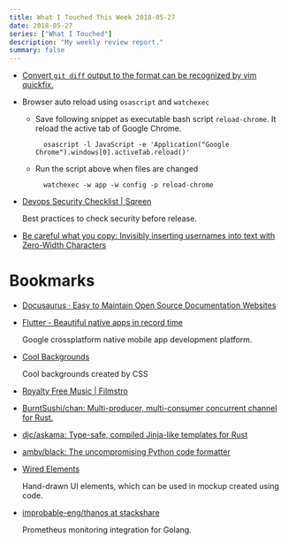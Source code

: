 ```yaml
---
title: What I Touched This Week 2018-05-27
date: 2018-05-27
series: ["What I Touched"]
description: "My weekly review report."
summary: false
---
```


* [Convert `git diff` output to the format can be recognized by vim quickfix.](https://gist.github.com/doitian/4046a5d53233d8351c1bb981ae2d3b1d)

* Browser auto reload using `osascript` and `watchexec`

    * Save following snippet as executable bash script `reload-chrome`. It reload the active tab of Google Chrome.

            osascript -l JavaScript -e 'Application("Google Chrome").windows[0].activeTab.reload()'

    * Run the script above when files are changed
    
            watchexec -w app -w config -p reload-chrome

* [Devops Security Checklist | Sqreen](http://www.sqreen.io/checklists/devops-security-checklist.html)

    Best practices to check security before release.

* [Be careful what you copy: Invisibly inserting usernames into text with Zero-Width Characters](https://medium.com/@umpox/be-careful-what-you-copy-invisibly-inserting-usernames-into-text-with-zero-width-characters-18b4e6f17b66)

<!--more-->

# Bookmarks

* [Docusaurus · Easy to Maintain Open Source Documentation Websites](https://docusaurus.io/)
* [Flutter - Beautiful native apps in record time](https://flutter.io/)

    Google crossplatform native mobile app development platform.

* [Cool Backgrounds](https://coolbackgrounds.io/)

    Cool backgrounds created by CSS

* [Royalty Free Music | Filmstro](https://filmstro.com/music)
* [BurntSushi/chan: Multi-producer, multi-consumer concurrent channel for Rust.](https://github.com/BurntSushi/chan)
* [djc/askama: Type-safe, compiled Jinja-like templates for Rust](https://github.com/djc/askama)
* [ambv/black: The uncompromising Python code formatter](https://github.com/ambv/black)
* [Wired Elements](https://wiredjs.com/)

    Hand-drawn UI elements, which can be used in mockup created using code.

* [improbable-eng/thanos at stackshare](https://github.com/improbable-eng/thanos?ref=stackshare)

    Prometheus monitoring integration for Golang.
